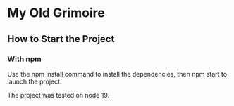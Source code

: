 # My Old Grimoire


## How to Start the Project

### With npm

Use the npm install command to install the dependencies, then npm start to launch the project.

The project was tested on node 19.

